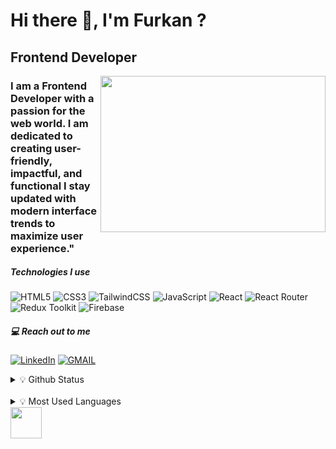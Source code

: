 <!--Headers-->


# Hi there :wave:, I'm Furkan ?

## Frontend Developer

<img src="https://media.giphy.com/media/BPJmthQ3YRwD6QqcVD/giphy.gif" align="right" width="360" height="250">

### I am a Frontend Developer with a passion for the web world. I am dedicated to creating user-friendly, impactful, and functional I stay updated with modern interface trends to maximize user experience."


####

##### <span> Technologies I use</span>

![HTML5](https://img.shields.io/badge/html5-%23E34F26.svg?style=for-the-badge&logo=html5&logoColor=white) ![CSS3](https://img.shields.io/badge/css3-%231572B6.svg?style=for-the-badge&logo=css3&logoColor=white) ![TailwindCSS](https://img.shields.io/badge/tailwindcss-%2338B2AC.svg?style=for-the-badge&logo=tailwind-css&logoColor=white) ![JavaScript](https://img.shields.io/badge/javascript-%23323330.svg?style=for-the-badge&logo=javascript&logoColor=%23F7DF1E) ![React](https://img.shields.io/badge/react-%2320232a.svg?style=for-the-badge&logo=react&logoColor=%2361DAFB) ![React Router](https://img.shields.io/badge/React_Router-CA4245?style=for-the-badge&logo=react-router&logoColor=white) ![Redux Toolkit](https://img.shields.io/badge/Redux_Toolkit-%23593d88.svg?style=for-the-badge&logo=redux&logoColor=white) ![Firebase](https://img.shields.io/badge/firebase-%23039BE5.svg?style=for-the-badge&logo=firebase)

##### :computer: <span>Reach out to me</span>

[![LinkedIn](https://img.shields.io/badge/linkedin-%230077B5.svg?style=for-the-badge&logo=linkedin&logoColor=white)](https://www.linkedin.com/in/furkantunaa)
[![GMAIL](https://img.shields.io/badge/Gmail-D14836?style=for-the-badge&logo=gmail&logoColor=white)](mailto:tunaf941@gmail.com)

<details>
<summary>💡 Github Status</summary>
<img src="https://github-readme-stats.vercel.app/api?username=furkantunaa&theme=dark" >
</details>
<br/>

<details>
<summary>💡  Most Used Languages</summary>
<img src="https://github-readme-stats.vercel.app/api/top-langs/?username=furkantunaa&layout=compact&theme=dark" >
</details>

<img src="https://octodex.github.com/images/yaktocat.png" width="50" height="50">
